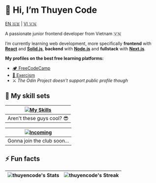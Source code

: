 # 👋 Hi, I’m Thuyen Code

[EN 🇬🇧](#-hi-im-thuyen-code) | [VI 🇻🇳](./README.🇻🇳.md)

A passionate junior frontend developer from Vietnam 🇻🇳

I’m currently learning web development, more specifically **frontend** with [**React**](https://react.dev) and [**Solid.js**](https://solidjs.com), **backend** with [**Node.js**](https://nodejs.org) and **fullstack** with [**Next.js**](https://nextjs.org).

**My profiles on the best free learning platforms:**

- [🏕️ FreeCodeCamp](https://www.freecodecamp.org/thuyencode)
- [💪 Exercism](https://exercism.org/profiles/thuyencode)
- ⚔️ _The Odin Project doesn't support public profile though_

## 🧰 My skill sets

| [![My Skills](https://go-skill-icons.vercel.app/api/icons?i=linux,git,bash,java,js,ts,html,css,tailwind,react,solidjs,reactquery,spring,nodejs,express&perline=8)](https://github.com/LelouchFR/skill-icons) |
| :----------------------------------------------------------------------------------------------------------------------------------------------------------------------------------------------------------: |
|                                                                                          Aren't these guys cool? 😎                                                                                          |

| [![Incoming](https://go-skill-icons.vercel.app/api/icons?i=nextjs,elysia)](https://github.com/LelouchFR/skill-icons) |
| :------------------------------------------------------------------------------------------------------------------: |
|                                             Gonna join the club soon...                                              |

## ⚡ Fun facts

| ![thuyencode's Stats](https://github-readme-stats.vercel.app/api?username=thuyencode&theme=blueberry&show_icons=true&hide_border=true&count_private=true) | ![thuyencode's Streak](https://github-readme-streak-stats.herokuapp.com/?user=thuyencode&theme=blueberry&hide_border=true) |
| :-------------------------------------------------------------------------------------------------------------------------------------------------------: | :------------------------------------------------------------------------------------------------------------------------: |

<!-- | ![thuyencode's Top Languages](https://github-readme-stats.vercel.app/api/top-langs/?username=thuyencode&theme=blueberry&show_icons=true&hide_border=true&layout=compact) | You're the person number ![thuyencode's visitor counts](https://profile-counter.glitch.me/thuyencode/count.svg) to read this | -->
